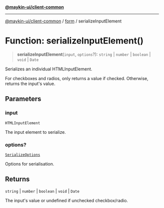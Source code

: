 [**@maykin-ui/client-common**](../../README.md)

***

[@maykin-ui/client-common](../../README.md) / [form](../README.md) / serializeInputElement

# Function: serializeInputElement()

> **serializeInputElement**(`input`, `options`?): `string` \| `number` \| `boolean` \| `void` \| `Date`

Serializes an individual HTMLInputElement.

For checkboxes and radios, only returns a value if checked.
Otherwise, returns the input's value.

## Parameters

### input

`HTMLInputElement`

The input element to serialize.

### options?

[`SerializeOptions`](../type-aliases/SerializeOptions.md)

Options for serialisation.

## Returns

`string` \| `number` \| `boolean` \| `void` \| `Date`

The input's value or undefined if unchecked checkbox/radio.
